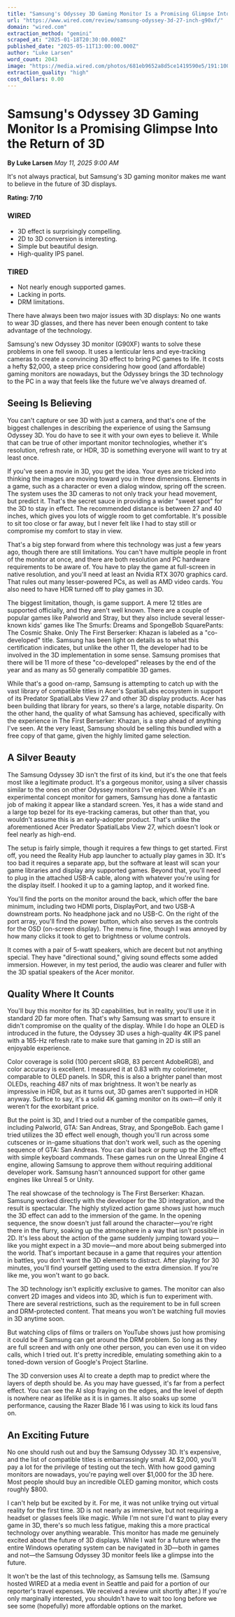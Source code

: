 ```yaml
---
title: "Samsung's Odyssey 3D Gaming Monitor Is a Promising Glimpse Into the Return of 3D"
url: "https://www.wired.com/review/samsung-odyssey-3d-27-inch-g90xf/"
domain: "wired.com"
extraction_method: "gemini"
scraped_at: "2025-01-18T20:30:00.000Z"
published_date: "2025-05-11T13:00:00.000Z"
author: "Luke Larsen"
word_count: 2043
image: "https://media.wired.com/photos/681eb9652a8d5ce1419590e5/191:100/w_1280,c_limit/Samsung-Odyssey-3D_052025_Lede.jpg"
extraction_quality: "high"
cost_dollars: 0.00
---
```


# Samsung's Odyssey 3D Gaming Monitor Is a Promising Glimpse Into the Return of 3D

**By Luke Larsen**
*May 11, 2025 9:00 AM*

It's not always practical, but Samsung's 3D gaming monitor makes me want to believe in the future of 3D displays.

**Rating: 7/10**

### WIRED
- 3D effect is surprisingly compelling.
- 2D to 3D conversion is interesting.
- Simple but beautiful design.
- High-quality IPS panel.

### TIRED
- Not nearly enough supported games.
- Lacking in ports.
- DRM limitations.

There have always been two major issues with 3D displays: No one wants to wear 3D glasses, and there has never been enough content to take advantage of the technology.

Samsung's new Odyssey 3D monitor (G90XF) wants to solve these problems in one fell swoop. It uses a lenticular lens and eye-tracking cameras to create a convincing 3D effect to bring PC games to life. It costs a hefty $2,000, a steep price considering how good (and affordable) gaming monitors are nowadays, but the Odyssey brings the 3D technology to the PC in a way that feels like the future we've always dreamed of.

## Seeing Is Believing

You can't capture or see 3D with just a camera, and that's one of the biggest challenges in describing the experience of using the Samsung Odyssey 3D. You do have to see it with your own eyes to believe it. While that can be true of other important monitor technologies, whether it's resolution, refresh rate, or HDR, 3D is something everyone will want to try at least once.

If you've seen a movie in 3D, you get the idea. Your eyes are tricked into thinking the images are moving toward you in three dimensions. Elements in a game, such as a character or even a dialog window, spring off the screen. The system uses the 3D cameras to not only track your head movement, but predict it. That's the secret sauce in providing a wider "sweet spot" for the 3D to stay in effect. The recommended distance is between 27 and 40 inches, which gives you lots of wiggle room to get comfortable. It's possible to sit too close or far away, but I never felt like I had to stay still or compromise my comfort to stay in view.

That's a big step forward from where this technology was just a few years ago, though there are still limitations. You can't have multiple people in front of the monitor at once, and there are both resolution and PC hardware requirements to be aware of. You have to play the game at full-screen in native resolution, and you'll need at least an Nvidia RTX 3070 graphics card. That rules out many lesser-powered PCs, as well as AMD video cards. You also need to have HDR turned off to play games in 3D.

The biggest limitation, though, is game support. A mere 12 titles are supported officially, and they aren't well known. There are a couple of popular games like Palworld and Stray, but they also include several lesser-known kids' games like The Smurfs: Dreams and SpongeBob SquarePants: The Cosmic Shake. Only The First Berserker: Khazan is labeled as a "co-developed" title. Samsung has been light on details as to what this certification indicates, but unlike the other 11, the developer had to be involved in the 3D implementation in some sense. Samsung promises that there will be 11 more of these "co-developed" releases by the end of the year and as many as 50 generally compatible 3D games.

While that's a good on-ramp, Samsung is attempting to catch up with the vast library of compatible titles in Acer's SpatialLabs ecosystem in support of its Predator SpatialLabs View 27 and other 3D display products. Acer has been building that library for years, so there's a large, notable disparity. On the other hand, the quality of what Samsung has achieved, specifically with the experience in The First Berserker: Khazan, is a step ahead of anything I've seen. At the very least, Samsung should be selling this bundled with a free copy of that game, given the highly limited game selection.

## A Silver Beauty

The Samsung Odyssey 3D isn't the first of its kind, but it's the one that feels most like a legitimate product. It's a gorgeous monitor, using a silver chassis similar to the ones on other Odyssey monitors I've enjoyed. While it's an experimental concept monitor for gamers, Samsung has done a fantastic job of making it appear like a standard screen. Yes, it has a wide stand and a large top bezel for its eye-tracking cameras, but other than that, you wouldn't assume this is an early-adopter product. That's unlike the aforementioned Acer Predator SpatialLabs View 27, which doesn't look or feel nearly as high-end.

The setup is fairly simple, though it requires a few things to get started. First off, you need the Reality Hub app launcher to actually play games in 3D. It's too bad it requires a separate app, but the software at least will scan your game libraries and display any supported games. Beyond that, you'll need to plug in the attached USB-A cable, along with whatever you're using for the display itself. I hooked it up to a gaming laptop, and it worked fine.

You'll find the ports on the monitor around the back, which offer the bare minimum, including two HDMI ports, DisplayPort, and two USB-A downstream ports. No headphone jack and no USB-C. On the right of the port array, you'll find the power button, which also serves as the controls for the OSD (on-screen display). The menu is fine, though I was annoyed by how many clicks it took to get to brightness or volume controls.

It comes with a pair of 5-watt speakers, which are decent but not anything special. They have "directional sound," giving sound effects some added immersion. However, in my test period, the audio was clearer and fuller with the 3D spatial speakers of the Acer monitor.

## Quality Where It Counts

You'll buy this monitor for its 3D capabilities, but in reality, you'll use it in standard 2D far more often. That's why Samsung was smart to ensure it didn't compromise on the quality of the display. While I do hope an OLED is introduced in the future, the Odyssey 3D uses a high-quality 4K IPS panel with a 165-Hz refresh rate to make sure that gaming in 2D is still an enjoyable experience.

Color coverage is solid (100 percent sRGB, 83 percent AdobeRGB), and color accuracy is excellent. I measured it at 0.83 with my colorimeter, comparable to OLED panels. In SDR, this is also a brighter panel than most OLEDs, reaching 487 nits of max brightness. It won't be nearly as impressive in HDR, but as it turns out, 3D games aren't supported in HDR anyway. Suffice to say, it's a solid 4K gaming monitor on its own—if only it weren't for the exorbitant price.

But the point is 3D, and I tried out a number of the compatible games, including Palworld, GTA: San Andreas, Stray, and SpongeBob. Each game I tried utilizes the 3D effect well enough, though you'll run across some cutscenes or in-game situations that don't work well, such as the opening sequence of GTA: San Andreas. You can dial back or pump up the 3D effect with simple keyboard commands. These games run on the Unreal Engine 4 engine, allowing Samsung to approve them without requiring additional developer work. Samsung hasn't announced support for other game engines like Unreal 5 or Unity.

The real showcase of the technology is The First Berserker: Khazan. Samsung worked directly with the developer for the 3D integration, and the result is spectacular. The highly stylized action game shows just how much the 3D effect can add to the immersion of the game. In the opening sequence, the snow doesn't just fall around the character—you're right there in the flurry, soaking up the atmosphere in a way that isn't possible in 2D. It's less about the action of the game suddenly jumping toward you—like you might expect in a 3D movie—and more about being submerged into the world. That's important because in a game that requires your attention in battles, you don't want the 3D elements to distract. After playing for 30 minutes, you'll find yourself getting used to the extra dimension. If you're like me, you won't want to go back.

The 3D technology isn't explicitly exclusive to games. The monitor can also convert 2D images and videos into 3D, which is fun to experiment with. There are several restrictions, such as the requirement to be in full screen and DRM-protected content. That means you won't be watching full movies in 3D anytime soon.

But watching clips of films or trailers on YouTube shows just how promising it could be if Samsung can get around the DRM problem. So long as they are full screen and with only one other person, you can even use it on video calls, which I tried out. It's pretty incredible, emulating something akin to a toned-down version of Google's Project Starline.

The 3D conversion uses AI to create a depth map to predict where the layers of depth should be. As you may have guessed, it's far from a perfect effect. You can see the AI slop fraying on the edges, and the level of depth is nowhere near as lifelike as it is in games. It also soaks up some performance, causing the Razer Blade 16 I was using to kick its loud fans on.

## An Exciting Future

No one should rush out and buy the Samsung Odyssey 3D. It's expensive, and the list of compatible titles is embarrassingly small. At $2,000, you'll pay a lot for the privilege of testing out the tech. With how good gaming monitors are nowadays, you're paying well over $1,000 for the 3D here. Most people should buy an incredible OLED gaming monitor, which costs roughly $800.

I can't help but be excited by it. For me, it was not unlike trying out virtual reality for the first time. 3D is not nearly as immersive, but not requiring a headset or glasses feels like magic. While I'm not sure I'd want to play every game in 3D, there's so much less fatigue, making this a more practical technology over anything wearable. This monitor has made me genuinely excited about the future of 3D displays. While I wait for a future where the entire Windows operating system can be navigated in 3D—both in games and not—the Samsung Odyssey 3D monitor feels like a glimpse into the future.

It won't be the last of this technology, as Samsung tells me. (Samsung hosted WIRED at a media event in Seattle and paid for a portion of our reporter's travel expenses. We received a review unit shortly after.) If you're only marginally interested, you shouldn't have to wait too long before we see some (hopefully) more affordable options on the market.